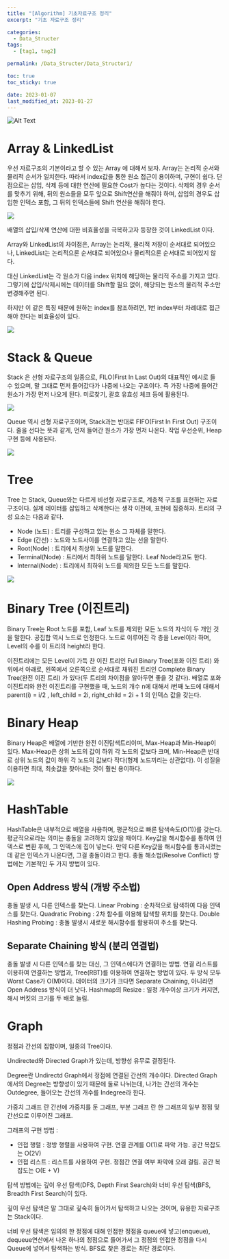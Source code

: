 ```yaml
---
title: "[Algorithm] 기초자료구조 정리"
excerpt: "기초 자료구조 정리"

categories:
  - Data_Structer
tags:
  - [tag1, tag2]

permalink: /Data_Structer/Data_Structor1/

toc: true
toc_sticky: true

date: 2023-01-07
last_modified_at: 2023-01-27
---
```


![Alt Text](https://tenor.com/ko/view/prawin007kumar-gif-18351810.gif)

# Array & LinkedList
우선 자료구조의 기본이라고 할 수 있는 Array 에 대해서 보자. Array는 논리적 순서와 물리적 순서가 일치한다. 따라서 index값을 통한 원소 접근이 용이하며, 구현이 쉽다. 단점으로는 삽입, 삭제 등에 대한 연산에 필요한 Cost가 높다는 것이다. 삭제의 경우 순서를 맞추기 위해, 뒤의 원소들을 모두 앞으로 Shift연산을 해줘야 하며, 삽입의 경우도 삽입한 인덱스 포함, 그 뒤의 인덱스들에 Shift 연산을 해줘야 한다.

![](https://velog.velcdn.com/images/tlsgn8483/post/b1ba0c06-91c6-4d0d-aa05-9e2f2f8a3b82/image.png)

배열의 삽입/삭제 연산에 대한 비효율성을 극복하고자 등장한 것이 LinkedList 이다. 

 Array와 LinkedList의 차이점은, Array는 논리적, 물리적 저장이 순서대로 되어있으나, LinkedList는 논리적으론 순서대로 되어있으나 물리적으론 순서대로 되어있지 않다. 
 
 대신 LinkedList는 각 원소가 다음 index 위치에 해당하는 물리적 주소를 가지고 있다. 그렇기에 삽입/삭제시에는 데이터를 Shift할 필요 없이, 해당되는 원소의 물리적 주소만 변경해주면 된다. 
 
 하지만 이 같은 특징 때문에 원하는 index를 참조하려면, 1번 index부터 차례대로 접근해야 한다는 비효율성이 있다.

![](https://velog.velcdn.com/images/tlsgn8483/post/369547cd-364f-4e58-ae0e-351a91150f7d/image.png)

# Stack & Queue

 Stack 은 선형 자료구조의 일종으로, FILO(First In Last Out)의 대표적인 예시로 들 수 있으며, 말 그대로 먼저 들어갔다가 나중에 나오는 구조이다. 즉 가장 나중에 들어간 원소가 가장 먼저 나오게 된다. 미로찾기, 괄호 유효성 체크 등에 활용된다.

![](https://velog.velcdn.com/images/tlsgn8483/post/8abbfd3e-26b0-4a15-8e6d-718718a53d72/image.png)

Queue 역시 선형 자료구조이며, Stack과는 반대로 FIFO(First In First Out) 구조이다. 줄을 선다는 뜻과 같게, 먼저 들어간 원소가 가장 먼저 나온다. 작업 우선순위, Heap 구현 등에 사용된다.

![](https://velog.velcdn.com/images/tlsgn8483/post/cfeb0dff-04b1-4e53-b56c-bdf6f88e5e0f/image.png)

# Tree
Tree 는 Stack, Queue와는 다르게 비선형 자료구조로, 계층적 구조를 표현하는 자료구조이다. 실제 데이터를 삽입하고 삭제한다는 생각 이전에, 표현에 집중하자. 트리의 구성 요소는 다음과 같다.

- Node (노드) : 트리를 구성하고 있는 원소 그 자체를 말한다.
- Edge (간선) : 노드와 노드사이를 연결하고 있는 선을 말한다.
- Root(Node) : 트리에서 최상위 노드를 말한다.
- Terminal(Node) : 트리에서 최하위 노드를 말한다. Leaf Node라고도 한다.
- Internal(Node) : 트리에서 최하위 노드를 제외한 모든 노드를 말한다.

![](https://velog.velcdn.com/images/tlsgn8483/post/da5dff1e-6f29-4a48-b8ef-340574743e27/image.png)

# Binary Tree (이진트리)
Binary Tree는 Root 노드를 포함, Leaf 노드를 제외한 모든 노드의 자식이 두 개인 것을 말한다. 공집합 역시 노드로 인정한다. 노드로 이루어진 각 층을 Level이라 하며, Level의 수를 이 트리의 height라 한다.

이진트리에는 모든 Level이 가득 찬 이진 트리인 Full Binary Tree(포화 이진 트리) 와 위에서 아래로, 왼쪽에서 오른쪽으로 순서대로 채워진 트리인 Complete Binary Tree(완전 이진 트리) 가 있다(두 트리의 차이점을 알아두면 좋을 것 같다). 배열로 포화 이진트리와 완전 이진트리를 구현했을 때, 노드의 개수 n에 대해서 i번째 노드에 대해서 parent(i) = i/2 , left_child = 2i, right_child = 2i + 1 의 인덱스 값을 갖는다.

# Binary Heap
Binary Heap은 배열에 기반한 완전 이진탐색트리이며, Max-Heap과 Min-Heap이 있다. Max-Heap은 상위 노드의 값이 하위 각 노드의 값보다 크며, Min-Heap은 반대로 상위 노드의 값이 하위 각 노드의 값보다 작다(형제 노드끼리는 상관없다). 이 성질을 이용하면 최대, 최솟값을 찾아내는 것이 훨씬 용이하다.

![](https://velog.velcdn.com/images/tlsgn8483/post/89ae192c-c3ec-4d7b-8e24-2e411d14dc34/image.png)

# HashTable
HashTable은 내부적으로 배열을 사용하며, 평균적으로 빠른 탐색속도(O(1))를 갖는다. 평균적으로라는 의미는 충돌을 고려하지 않았을 때이다. Key값을 해시함수를 통하여 인덱스로 변환 후에, 그 인덱스에 집어 넣는다. 만약 다른 Key값을 해시함수를 통과시켰는데 같은 인덱스가 나온다면, 그걸 충돌이라고 한다.
충돌 해소법(Resolve Conflict) 방법에는 기본적인 두 가지 방법이 있다.

## Open Address 방식 (개방 주소법)
충돌 발생 시, 다른 인덱스를 찾는다.
Linear Probing : 순차적으로 탐색하여 다음 인덱스를 찾는다.
Quadratic Probing : 2차 함수를 이용해 탐색할 위치를 찾는다.
Double Hashing Probing : 충돌 발생시 새로운 해시함수를 활용하여 주소를 찾는다.
## Separate Chaining 방식 (분리 연결법)
충돌 발생 시 다른 인덱스를 찾는 대신, 그 인덱스에다가 연결하는 방법.
연결 리스트를 이용하여 연결하는 방법과, Tree(RBT)를 이용하여 연결하는 방법이 있다. 두 방식 모두 Worst Case가 O(M)이다. 데이터의 크기가 크다면 Separate Chaining, 아니라면 Open Address 방식이 더 낫다.
Hashmap의 Resize : 일정 개수이상 크기가 커지면, 해시 버킷의 크기를 두 배로 늘림.

# Graph
정점과 간선의 집합이며, 일종의 Tree이다.

Undirected와 Directed Graph가 있는데, 방향성 유무로 결정된다.

Degree란 Undirectd Graph에서 정점에 연결된 간선의 개수이다. Directed Graph에서의 Degree는 방향성이 있기 때문에 둘로 나뉘는데, 나가는 간선의 개수는 Outdegree, 들어오는 간선의 개수를 Indegree라 한다.

가중치 그래프 란 간선에 가중치를 둔 그래프, 부분 그래프 란 한 그래프의 일부 정점 및 간선으로 이루어진 그래프.

그래프의 구현 방법 :

- 인접 행렬 : 정방 행렬을 사용하여 구현. 연결 관계를 O(1)로 파악 가능. 공간 복잡도는 O(2V)
- 인접 리스트 : 리스트를 사용하여 구현. 정점간 연결 여부 파악애 오래 걸림. 공간 복잡도는 O(E + V)

탐색 방법에는 깊이 우선 탐색(DFS, Depth First Search)와 너비 우선 탐색(BFS, Breadth First Search)이 있다.

깊이 우선 탐색은 말 그대로 깊숙히 들어가서 탐색하고 나오는 것이며, 유용한 자료구조는 Stack이다.

너비 우선 탐색은 임의의 한 정점에 대해 인접한 정점을 queue에 넣고(enqueue), dequeue연산에서 나온 하나의 정점으로 들어가서 그 정점의 인접한 정점을 다시 Queue에 넣어서 탐색하는 방식. BFS로 찾은 경로는 최단 경로이다.

